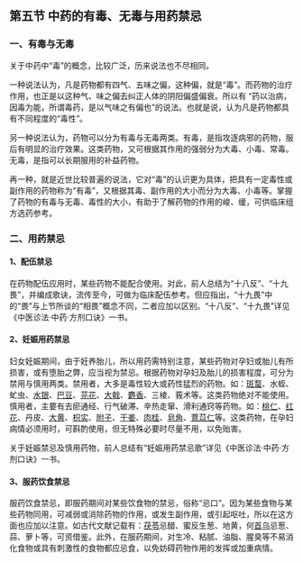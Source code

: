 ## 第五节   中药的有毒、无毒与用药禁忌

### 一、有毒与无毒

关于中药中“毒”的概念，比较广泛，历来说法也不尽相同。

一种说法认为，凡是药物都有四气、五味之偏，这种偏，就是“毒”。而药物的治疗作用，也正是以这种气、味之偏去纠正人体的阴阳偏盛偏衰。所以有 “药以治病，因毒为能，所谓毒药，是以气味之有偏也”的说法。也就是说，认为凡是药物都具有不同程度的“毒性”。

另一种说法认为，药物可以分为有毒与无毒两类。有毒，是指攻逐病邪的药物，服后有明显的治疗效果。这类药物，又可根据其作用的强弱分为大毒、小毒、常毒。无毒，是指可以长期服用的补益药物。

再一种，就是近世比较普遍的说法，它对“毒”的认识更为具体，把具有一定毒性或副作用的药物称为“有毒”，又根据其毒、副作用的大小而分为大毒、小毒等。掌握了药物的有毒与无毒、毒性的大小，有助于了解药物的作用的峻、缓，可供临床组方选药参考。

### 二、用药禁忌

#### 1、配伍禁忌

在药物配伍应用时，某些药物不能配合使用。对此，前人总结为“十八反”、“十九畏”，并编成歌诀，流传至今，可做为临床配伍参考。但应指出，“十九畏”中的“畏”与上节所谈的“相畏”概念不同，二者应加以区别。“十八反”、“十九畏”详见《中医诊法·中药·方剂口诀》一书。

#### 2、妊娠用药禁忌

妇女妊娠期间，由于妊养胎儿，所以用药需特别注意，某些药物对孕妇或胎儿有所损害，或有堕胎之弊，应当视为禁忌。根据药物对孕妇及胎儿的损害程度，可分为禁用与慎用两类。禁用者，大多是毒性较大或药性猛烈的药物。如：[斑蝥](https://www.gmzyjc.com/read/bc/bc20-0.12.0.0.0.md)、水蛭、虻虫、[水银](https://www.gmzyjc.com/read/bc/bc20-0.4.0.0.0.md)、[巴豆](https://www.gmzyjc.com/read/bc/bc02-0.3.5.0.0.md)、[芫花](https://www.gmzyjc.com/read/bc/bc02-0.3.3.0.0.md)、[大戟](https://www.gmzyjc.com/read/bc/bc02-0.3.2.0.0.md)、[麝香](https://www.gmzyjc.com/read/bc/bc08-0.0.1.0.0.md)、三棱、莪术等。这类药物绝对不能使用。慎用者，主要有去瘀通经、行气破滞、辛热走窜、滑利通窍等药物。如：[桃仁](https://www.gmzyjc.com/read/bc/bc12-0.0.10.0.0.md)、[红花](https://www.gmzyjc.com/read/bc/bc12-0.0.11.0.0.md)、丹皮、[大黄](https://www.gmzyjc.com/read/bc/bc02-0.1.1.0.0.md)、[枳实](https://www.gmzyjc.com/read/bc/bc11-0.0.3.0.0.md)、[附子](https://www.gmzyjc.com/read/bc/bc07-0.1.0.0.0.md)、[干姜](https://www.gmzyjc.com/read/bc/bc07-0.4.0.0.0.md)、[肉桂](https://www.gmzyjc.com/read/bc/bc07-0.3.0.0.0.md)、[皂角](https://www.gmzyjc.com/read/bc/bc16-0.1.7.0.0.md)、[薏苡仁](https://www.gmzyjc.com/read/bc/bc05-0.0.5.0.0.md)等。这类药物，在孕妇病情必须用时，可斟酌使用，但无特殊必要时尽量不用，以免贻害。

关于妊娠禁忌及慎用药物，前人总结有“妊娠用药禁忌歌”详见《中医诊法·中药·方剂口诀》一书。

#### 3、服药饮食禁忌

服药饮食禁忌，即服药期间对某些饮食物的禁忌，俗称“忌口”。因为某些食物与某些药物同用，可减弱或消除药物的作用，或发生副作用，或引起呕吐，所以在这方面也应加以注意。如古代文献记载有：[茯苓](https://www.gmzyjc.com/read/bc/bc05-0.0.1.0.0.md)忌醋、蜜反生葱、地黄，何[首乌](https://www.gmzyjc.com/read/bc/bc17-0.3.2.0.0.md)忌葱、蒜、萝卜等，可资借鉴。此外，在服药期间，对生冷、粘腻、油脂、腥臭等不易消化食物或具有刺激性的食物都应忌食，以免妨碍药物作用的发挥或加重病情。
